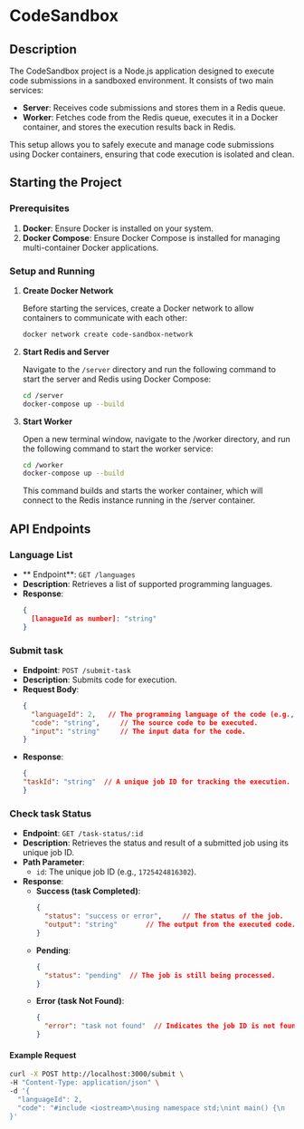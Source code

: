 # CodeSandbox 

## Description

The CodeSandbox project is a Node.js application designed to execute code submissions in a sandboxed environment. It consists of two main services:

- **Server**: Receives code submissions and stores them in a Redis queue.
- **Worker**: Fetches code from the Redis queue, executes it in a Docker container, and stores the execution results back in Redis.

This setup allows you to safely execute and manage code submissions using Docker containers, ensuring that code execution is isolated and clean.

## Starting the Project

### Prerequisites

1. **Docker**: Ensure Docker is installed on your system.
2. **Docker Compose**: Ensure Docker Compose is installed for managing multi-container Docker applications.

### Setup and Running

1. **Create Docker Network**

   Before starting the services, create a Docker network to allow containers to communicate with each other:

   ```bash
   docker network create code-sandbox-network
   ```

2. **Start Redis and Server**

   Navigate to the `/server` directory and run the following command to start the server and Redis using Docker Compose:

   ```bash
   cd /server
   docker-compose up --build
   ```
3. **Start Worker**

   Open a new terminal window, navigate to the /worker directory, and run the following command to start the worker service:

   ```bash
   cd /worker
   docker-compose up --build
   ```
   This command builds and starts the worker container, which will connect to the Redis instance running in the /server container.

## API Endpoints

### Language List

- ** Endpoint**: `GET /languages`
- **Description**: Retrieves a list of supported programming languages.
- **Response**:
  ```json
  {
    [lanagueId as number]: "string"
  }
  ```

### Submit task

- **Endpoint**: `POST /submit-task`
- **Description**: Submits code for execution.
- **Request Body**:
  ```json
  {
    "languageId": 2,   // The programming language of the code (e.g., cpp, python).
    "code": "string",     // The source code to be executed.
    "input": "string"     // The input data for the code.
  }
- **Response**:
  ```json
  {
  "taskId": "string"  // A unique job ID for tracking the execution.
  }
  ```

### Check task Status

- **Endpoint**: `GET /task-status/:id`
- **Description**: Retrieves the status and result of a submitted job using its unique job ID.
- **Path Parameter**:
  - `id`: The unique job ID (e.g., `1725424816302`).
- **Response**:
  - **Success (task Completed)**:
    ```json
    {
      "status": "success or error",     // The status of the job.
      "output": "string"       // The output from the executed code.
    }
    ```
  - **Pending**:
    ```json
    {
      "status": "pending"  // The job is still being processed.
    }
    ```
  - **Error (task Not Found)**:
    ```json
    {
      "error": "task not found"  // Indicates the job ID is not found or still pending.
    }
    ```

#### Example Request

```bash
curl -X POST http://localhost:3000/submit \
-H "Content-Type: application/json" \
-d '{
  "languageId": 2,
  "code": "#include <iostream>\nusing namespace std;\nint main() {\n    cout << \"Hello, World!\";   return 0;\n}"
}'
```